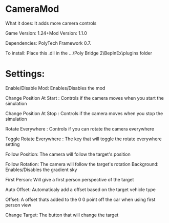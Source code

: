 # CameraMod

What it does: It adds more camera controls

Game Version: 1.24+Mod Version: 1.1.0

Dependencies: PolyTech Framework 0.7.

To install: Place this .dll in the ...\Poly Bridge 2\BepInEx\plugins folder


# Settings:
Enable/Disable Mod: Enables/Disables the mod

Change Position At Start : Controls if the camera moves when you start the simulation

Change Position At Stop : Controls if the camera moves when you stop the simulation

Rotate Everywhere : Controls if you can rotate the camera everywhere

Toggle Rotate Everywhere : The key that will toggle the rotate everywhere setting

Follow Position: The camera will follow the target's position

Follow Rotation: The camera will follow the target's rotation
Background: Enables/Disables the gradient sky

First Person: Will give a first person perspective of the target

Auto Offset: Automaticaly add a offset based on the target vehicle type

Offset: A offset thats added to the 0 0 point off the car when using first person view

Change Target: The button that will change the target